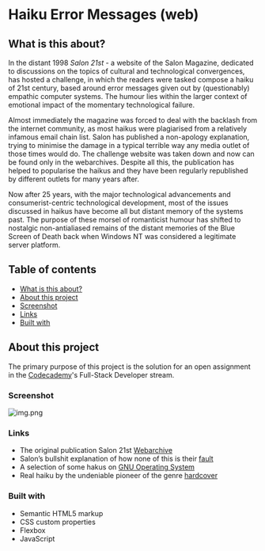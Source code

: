 # Haiku Error Messages (web)

## What is this about?
In the distant 1998 *Salon 21st* - a website of the Salon Magazine, dedicated to discussions on the topics of cultural and technological convergences, has hosted a challenge, in which the readers were tasked compose a haiku of 21st century, based around error messages given out by (questionably) empathic computer systems. The humour lies within the larger context of emotional impact of the momentary technological failure.

Almost immediately the magazine was forced to deal with the backlash from the internet community, as most haikus were plagiarised from a relatively infamous email chain list. Salon has published a non-apology explanation, trying to minimise the damage in a typical terrible way any media outlet of those times would do. The challenge website was taken down and now can be found only in the webarchives. Despite all this, the publication has helped to popularise the haikus and they have been regularly republished by different outlets for many years after.

Now after 25 years, with the major technological advancements and consumerist-centric technological development, most of the issues discussed in haikus have become all but distant memory of the systems past. The purpose of these morsel of romanticist humour has shifted to nostalgic non-antialiased remains of the distant memories of the Blue Screen of Death back when Windows NT was considered a legitimate server platform. 


## Table of contents


- [What is this about?](#What-is-this-about)
- [About this project](#overview)
- [Screenshot](#screenshot)
- [Links](#links)
- [Built with](#built-with)



## About this project

The primary purpose of this project is the solution for an open assignment in the [Codecademy](https://codecademy.com)'s Full-Stack Developer stream.


### Screenshot
 
![img.png](images/img.png)

### Links

- The original publication Salon 21st [Webarchive](https://web.archive.org/web/20050301085638/http://archive.salon.com/21st/chal/1998/02/10chal2.html)
- Salon’s bullshit explanation of how none of this is their [fault](https://www.salon.com/1998/02/24/straight_14/)
- A selection of some hakus on [GNU Operating System](https://www.gnu.org/fun/jokes/error-haiku.en.html)
- Real haiku by the undeniable pioneer of the genre [hardcover](https://www.amazon.com/Basho-Complete-Haiku-Matsuo/dp/1568365373)

### Built with

- Semantic HTML5 markup
- CSS custom properties
- Flexbox
- JavaScript

